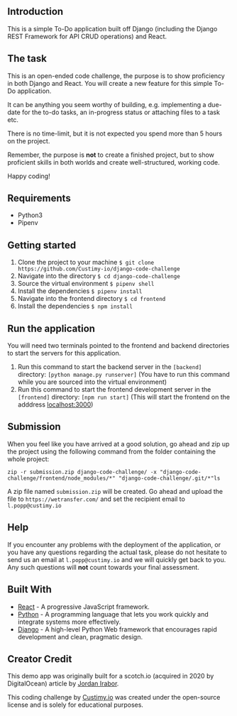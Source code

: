## Introduction

This is a simple To-Do application built off Django (including the Django REST Framework for API CRUD operations) and React.

## The task
This is an open-ended code challenge, the purpose is to show proficiency in both Django and React. 
You will create a new feature for this simple To-Do application. 

It can be anything you seem worthy of building, e.g. implementing a due-date for the to-do tasks, an in-progress status or attaching files to a task etc.

There is no time-limit, but it is not expected you spend more than 5 hours on the project. 

Remember, the purpose is **not** to create a finished project, but to show proficient skills in both worlds and create well-structured, working code.

Happy coding!

## Requirements
* Python3
* Pipenv

## Getting started
1. Clone the project to your machine ```$ git clone https://github.com/Custimy-io/django-code-challenge```
2. Navigate into the directory ```$ cd django-code-challenge```
3. Source the virtual environment ```$ pipenv shell```
4. Install the dependencies ```$ pipenv install```
5. Navigate into the frontend directory ```$ cd frontend```
5. Install the dependencies ```$ npm install```

## Run the application
You will need two terminals pointed to the frontend and backend directories to start the servers for this application.

1. Run this command to start the backend server in the ```[backend]``` directory: ```[python manage.py runserver]``` (You have to run this command while you are sourced into the virtual environment)
2. Run this command to start the frontend development server in the ```[frontend]``` directory: ```[npm run start]``` (This will start the frontend on the adddress [localhost:3000](http://localhost:3000))

## Submission
When you feel like you have arrived at a good solution, go ahead and zip up the project using the following command from the folder containing the whole project:

 ```zip -r submission.zip django-code-challenge/ -x "django-code-challenge/frontend/node_modules/*" "django-code-challenge/.git/*"ls```

A zip file named ```submission.zip``` will be created. Go ahead and upload the file to ```https://wetransfer.com/``` and set the recipient email to ```l.popp@custimy.io```

## Help
If you encounter any problems with the deployment of the application, or you have any questions regarding the actual task, 
please do not hesitate to send us an email at ```l.popp@custimy.io``` and we will quickly get back to you. 
Any such questions will **not** count towards your final assessment.

## Built With

* [React](https://reactjs.org) - A progressive JavaScript framework.
* [Python](https://www.python.org/) - A programming language that lets you work quickly and integrate systems more effectively.
* [Django](http://djangoproject.org/) - A high-level Python Web framework that encourages rapid development and clean, pragmatic design.

## Creator Credit

This demo app was originally built for a scotch.io (acquired in 2020 by DigitalOcean) article by [Jordan Irabor](https://github.com/Jordanirabor/django-todo-react).

This coding challenge by [Custimy.io](https://custimy.io) was created under the open-source license and is solely for educational purposes.